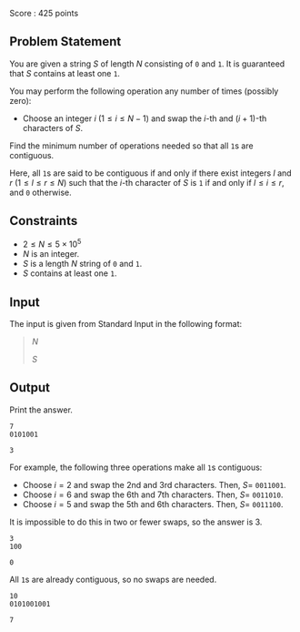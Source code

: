 Score : $425$ points

## Problem Statement

You are given a string $S$ of length $N$ consisting of `0` and `1`. It is guaranteed that $S$ contains at least one `1`.

You may perform the following operation any number of times (possibly zero):

- Choose an integer $i$ ($1 \leq i \leq N-1$) and swap the $i$-th and $(i+1)$-th characters of $S$.

Find the minimum number of operations needed so that all `1`s are contiguous.

Here, all `1`s are said to be contiguous if and only if there exist integers $l$ and $r$ ($1 \leq l \leq r \leq N$) such that the $i$-th character of $S$ is `1` if and only if $l \leq i \leq r$, and `0` otherwise.

## Constraints

- $2 \leq N \leq 5 \times 10^5$
- $N$ is an integer.
- $S$ is a length $N$ string of `0` and `1`.
- $S$ contains at least one `1`.

## Input

The input is given from Standard Input in the following format:

> $N$
> 
> $S$

## Output

Print the answer.

```input1
7
0101001
```

```output1
3
```

For example, the following three operations make all `1`s contiguous:

- Choose $i=2$ and swap the 2nd and 3rd characters. Then, $S=$ `0011001`.
- Choose $i=6$ and swap the 6th and 7th characters. Then, $S=$ `0011010`.
- Choose $i=5$ and swap the 5th and 6th characters. Then, $S=$ `0011100`.

It is impossible to do this in two or fewer swaps, so the answer is $3$.

```input2
3
100
```

```output2
0
```

All `1`s are already contiguous, so no swaps are needed.

```input3
10
0101001001
```

```output3
7
```